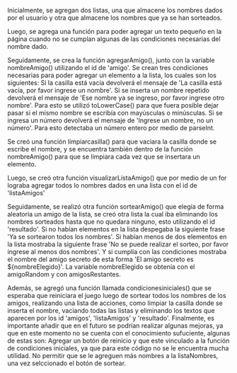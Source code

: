 Inicialmente, se agregan dos listas, una que almacene los nombres dados por el usuario y otra que almacene los nombres que ya se han sorteados.

Luego, se agrega una función para poder agregar un texto pequeño en la página cuando no se cumplan algunas de las condiciones necesarias del nombre dado.

Seguidamente, se crea la función agregarAmigo(), junto con la variable nombreAmigo() utilizando el id de 'amigo'. Se crean tres condiciones necesarias para poder agregar un elemento a la lista, los cuales son los siguientes: 
Si la casilla está vacía devolverá el mensaje de 'La casilla está vacía, por favor ingrese un nombre'.
Si se inserta un nombre repetido devolverá el mensaje de 'Ese nombre ya se ingreso, por favor ingrese otro nombre'. Para esto se utilizó toLowerCase() para que fuera posible dejar pasar si el mismo nombre se escribía con mayúsculas o minúsculas.
Si se ingresa un número devolverá el mensaje de 'Ingrese un nombre, no un número'. Para esto detectaba un número entero por medio de parseInt.

Se creó una función limpiarcasilla() para que vaciara la casilla donde se escribe el nombre, y se encuentra también dentro de la función nombreAmigo() para que se limpiara cada vez que se insertara un elemento.

Luego, se creó otra función visualizarListaAmigo() que por medio de un for lograba agregar todos lo nombres dados en una lista con el id de 'listaAmigos'

Seguidamente, se realizó otra función sortearAmigo() que elegía de forma aleatoria un amigo de la lista, se creó otra lista la cual iba eliminando los nombres sorteados hasta que no quedara ninguno, esto utilizando el id 'resultado'.
Si no habían elementos en la lista despegaba la siguiente frase 'Ya se sortearon todos los nombres'.
Si habían menos de dos elementos en la lista mostraba la siguiente frase 'No se puede realizar el sorteo, por favor ingrese al menos dos nombres'.
Y si cumplía con las condiciones mostraba el nombre del amigo secreto de esta forma 'El amigo secreto es ${nombreElegido}'. La variable nombreElegido se obtenía con el amigoRandom y con amigosRestantes. 

Además, se agregó una función llamada condicionesiniciales() que se esperaba que reiniciara el juego luego de sortear todos los nombres de los amigos, realizando una lista de acciones, como limpiar la casilla donde se inserta el nombre, vaciando todas las listas y eliminando los textos que aparecen por los id 'amigos', 'listaAmigos' y 'resultado'. 
Finalmente, es importante añadir que en el futuro se podrían realizar algunas mejoras, ya que en este momento no se cuenta con el conocimiento sufuciente, algunas de estas son:
Agregar un botón de reinicio y que este vinculado a la función de condiciones iniciales, ya que para este código no se le encuentra mucha utilidad.
No permitir que se le agreguen más nombres a la listaNombres, una vez selccionado el botón de sortear.
